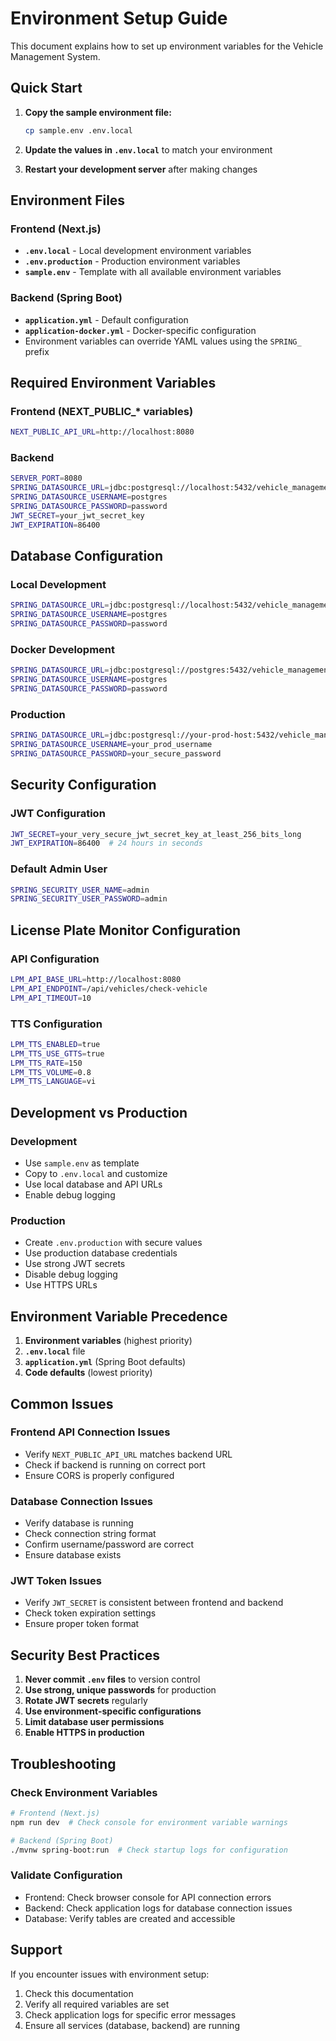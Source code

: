 # Environment Setup Guide

This document explains how to set up environment variables for the Vehicle Management System.

## Quick Start

1. **Copy the sample environment file:**
   ```bash
   cp sample.env .env.local
   ```

2. **Update the values in `.env.local`** to match your environment

3. **Restart your development server** after making changes

## Environment Files

### Frontend (Next.js)
- **`.env.local`** - Local development environment variables
- **`.env.production`** - Production environment variables
- **`sample.env`** - Template with all available environment variables

### Backend (Spring Boot)
- **`application.yml`** - Default configuration
- **`application-docker.yml`** - Docker-specific configuration
- Environment variables can override YAML values using the `SPRING_` prefix

## Required Environment Variables

### Frontend (NEXT_PUBLIC_* variables)
```bash
NEXT_PUBLIC_API_URL=http://localhost:8080
```

### Backend
```bash
SERVER_PORT=8080
SPRING_DATASOURCE_URL=jdbc:postgresql://localhost:5432/vehicle_management
SPRING_DATASOURCE_USERNAME=postgres
SPRING_DATASOURCE_PASSWORD=password
JWT_SECRET=your_jwt_secret_key
JWT_EXPIRATION=86400
```

## Database Configuration

### Local Development
```bash
SPRING_DATASOURCE_URL=jdbc:postgresql://localhost:5432/vehicle_management
SPRING_DATASOURCE_USERNAME=postgres
SPRING_DATASOURCE_PASSWORD=password
```

### Docker Development
```bash
SPRING_DATASOURCE_URL=jdbc:postgresql://postgres:5432/vehicle_management
SPRING_DATASOURCE_USERNAME=postgres
SPRING_DATASOURCE_PASSWORD=password
```

### Production
```bash
SPRING_DATASOURCE_URL=jdbc:postgresql://your-prod-host:5432/vehicle_management
SPRING_DATASOURCE_USERNAME=your_prod_username
SPRING_DATASOURCE_PASSWORD=your_secure_password
```

## Security Configuration

### JWT Configuration
```bash
JWT_SECRET=your_very_secure_jwt_secret_key_at_least_256_bits_long
JWT_EXPIRATION=86400  # 24 hours in seconds
```

### Default Admin User
```bash
SPRING_SECURITY_USER_NAME=admin
SPRING_SECURITY_USER_PASSWORD=admin
```

## License Plate Monitor Configuration

### API Configuration
```bash
LPM_API_BASE_URL=http://localhost:8080
LPM_API_ENDPOINT=/api/vehicles/check-vehicle
LPM_API_TIMEOUT=10
```

### TTS Configuration
```bash
LPM_TTS_ENABLED=true
LPM_TTS_USE_GTTS=true
LPM_TTS_RATE=150
LPM_TTS_VOLUME=0.8
LPM_TTS_LANGUAGE=vi
```

## Development vs Production

### Development
- Use `sample.env` as template
- Copy to `.env.local` and customize
- Use local database and API URLs
- Enable debug logging

### Production
- Create `.env.production` with secure values
- Use production database credentials
- Use strong JWT secrets
- Disable debug logging
- Use HTTPS URLs

## Environment Variable Precedence

1. **Environment variables** (highest priority)
2. **`.env.local`** file
3. **`application.yml`** (Spring Boot defaults)
4. **Code defaults** (lowest priority)

## Common Issues

### Frontend API Connection Issues
- Verify `NEXT_PUBLIC_API_URL` matches backend URL
- Check if backend is running on correct port
- Ensure CORS is properly configured

### Database Connection Issues
- Verify database is running
- Check connection string format
- Confirm username/password are correct
- Ensure database exists

### JWT Token Issues
- Verify `JWT_SECRET` is consistent between frontend and backend
- Check token expiration settings
- Ensure proper token format

## Security Best Practices

1. **Never commit `.env` files** to version control
2. **Use strong, unique passwords** for production
3. **Rotate JWT secrets** regularly
4. **Use environment-specific configurations**
5. **Limit database user permissions**
6. **Enable HTTPS in production**

## Troubleshooting

### Check Environment Variables
```bash
# Frontend (Next.js)
npm run dev  # Check console for environment variable warnings

# Backend (Spring Boot)
./mvnw spring-boot:run  # Check startup logs for configuration
```

### Validate Configuration
- Frontend: Check browser console for API connection errors
- Backend: Check application logs for database connection issues
- Database: Verify tables are created and accessible

## Support

If you encounter issues with environment setup:
1. Check this documentation
2. Verify all required variables are set
3. Check application logs for specific error messages
4. Ensure all services (database, backend) are running
